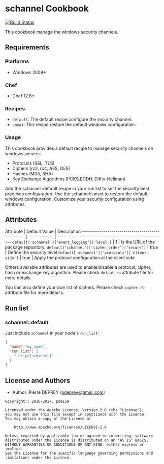 # schannel Cookbook

[![Build Status](https://)](https://)

This cookbook manage the windows security channels.

## Requirements

### Platforms

- Windows 2008+

### Chef

- Chef 12.6+

### Recipes

- `default`: The default recipe configure the security channel.
- `unset`: This recipe restore the default windows configuration.

### Usage

This cookbook provides a default recipe to manage security channels on windows servers:
- Protocols (SSL, TLS)
- Ciphers (rc2, rc4, AES, DES)
- Hashes (MD5, SHA)
- Key Exchange Algorithms (PCKS,ECDH, Diffie-Hellman)

Add the schannel::default recipe in your run list to set the security best practises configuration.
Use the schannel::unset to restore the default windows configuration.
Customize your security configuration using attributes.

## Attributes

Attribute                                         | Default Value | Description
----------------------------------------------- - | ------------- | ------------------------------------------------------
`default['schannel']['event_logging']['level']`   | 1             | Is the URL of the package repository.
`default['schannel']['cipher_order']['secure']`   | true          | Define the security level 
`default['schannel']['protocols']['client-side']` | true          | Apply the protocol configuration at the client side.

Others available attributes are used to enable/disable a protocol, cipher, hash or exchange key algorithm.
Please check `defaut.rb` attribute file for more details.

You can also define your own list of ciphers.
Please check `cipher.rb` attribute file for more details.

## Run list

### schannel::default
Just include `schannel` in your node's `run_list`:

```json
{
  "name":"my_node",
  "run_list": [
    "recipe[schannel]"
  ]
}
```

## License and Authors

- Author: Pierre DEPREY (pdeprey@gmail.com)

```text
Copyright:: 2016-2017, pde159

Licensed under the Apache License, Version 2.0 (the "License");
you may not use this file except in compliance with the License.
You may obtain a copy of the License at

    http://www.apache.org/licenses/LICENSE-2.0

Unless required by applicable law or agreed to in writing, software
distributed under the License is distributed on an "AS IS" BASIS,
WITHOUT WARRANTIES OR CONDITIONS OF ANY KIND, either express or implied.
See the License for the specific language governing permissions and
limitations under the License.
```